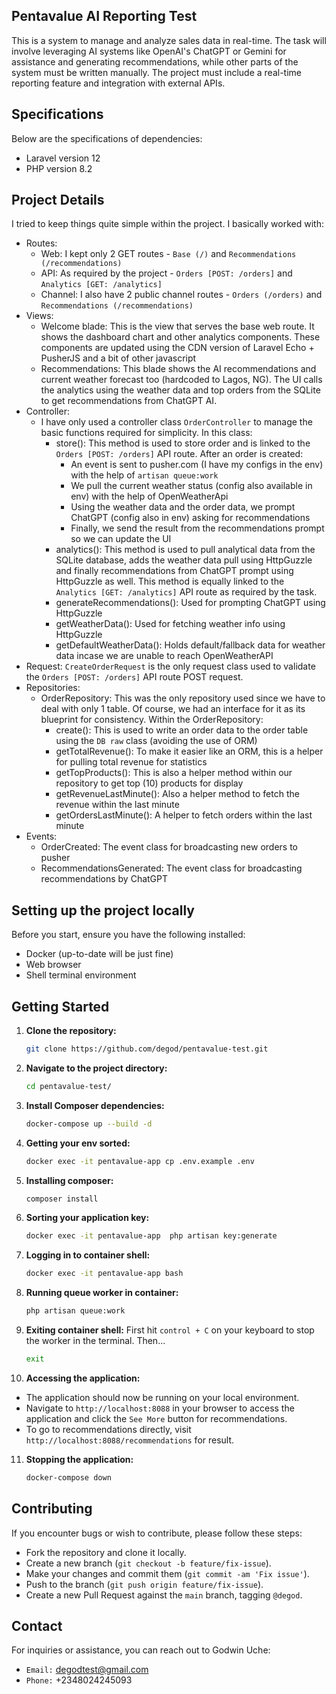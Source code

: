## Pentavalue AI Reporting Test

This is a system to manage and analyze sales data in real-time. The task will involve leveraging AI systems like OpenAI's ChatGPT or Gemini for assistance and generating recommendations, while other parts of the system must be written manually. The project
must include a real-time reporting feature and integration with external APIs.

## Specifications

Below are the specifications of dependencies:

-   Laravel version 12
-   PHP version 8.2

## Project Details

I tried to keep things quite simple within the project. I basically worked with:

-   Routes:
    -   Web: I kept only 2 GET routes - `Base (/)` and `Recommendations (/recommendations)`
    -   API: As required by the project - `Orders [POST: /orders]` and `Analytics [GET: /analytics]`
    -   Channel: I also have 2 public channel routes - `Orders (/orders)` and `Recommendations (/recommendations)`
-   Views:
    -   Welcome blade: This is the view that serves the base web route. It shows the dashboard chart and other analytics components. These components are updated using the CDN version of Laravel Echo + PusherJS and a bit of other javascript
    -   Recommendations: This blade shows the AI recommendations and current weather forecast too (hardcoded to Lagos, NG). The UI calls the analytics using the weather data and top orders from the SQLite to get recommendations from ChatGPT AI.
-   Controller:
    -   I have only used a controller class `OrderController` to manage the basic functions required for simplicity. In this class:
        -   store(): This method is used to store order and is linked to the `Orders [POST: /orders]` API route. After an order is created:
            -   An event is sent to pusher.com (I have my configs in the env) with the help of `artisan queue:work`
            -   We pull the current weather status (config also available in env) with the help of OpenWeatherApi
            -   Using the weather data and the order data, we prompt ChatGPT (config also in env) asking for recommendations
            -   Finally, we send the result from the recommendations prompt so we can update the UI
        -   analytics(): This method is used to pull analytical data from the SQLite database, adds the weather data pull using HttpGuzzle and finally recommendations from ChatGPT prompt using HttpGuzzle as well. This method is equally linked to the `Analytics [GET: /analytics]` API route as required by the task.
        -   generateRecommendations(): Used for prompting ChatGPT using HttpGuzzle
        -   getWeatherData(): Used for fetching weather info using HttpGuzzle
        -   getDefaultWeatherData(): Holds default/fallback data for weather data incase we are unable to reach OpenWeatherAPI
-   Request: `CreateOrderRequest` is the only request class used to validate the `Orders [POST: /orders]` API route POST request.
-   Repositories:
    -   OrderRepository: This was the only repository used since we have to deal with only 1 table. Of course, we had an interface for it as its blueprint for consistency. Within the OrderRepository:
        -   create(): This is used to write an order data to the order table using the `DB raw` class (avoiding the use of ORM)
        -   getTotalRevenue(): To make it easier like an ORM, this is a helper for pulling total revenue for statistics
        -   getTopProducts(): This is also a helper method within our repository to get top (10) products for display
        -   getRevenueLastMinute(): Also a helper method to fetch the revenue within the last minute
        -   getOrdersLastMinute(): A helper to fetch orders within the last minute
-   Events:
    -   OrderCreated: The event class for broadcasting new orders to pusher
    -   RecommendationsGenerated: The event class for broadcasting recommendations by ChatGPT

## Setting up the project locally

Before you start, ensure you have the following installed:

-   Docker (up-to-date will be just fine)
-   Web browser
-   Shell terminal environment

## Getting Started

1. **Clone the repository:**

    ```bash
    git clone https://github.com/degod/pentavalue-test.git
    ```

2. **Navigate to the project directory:**

    ```bash
    cd pentavalue-test/
    ```

3. **Install Composer dependencies:**

    ```bash
    docker-compose up --build -d
    ```

4. **Getting your env sorted:**

    ```bash
    docker exec -it pentavalue-app cp .env.example .env
    ```

5. **Installing composer:**

    ```bash
    composer install
    ```

6. **Sorting your application key:**

    ```bash
    docker exec -it pentavalue-app  php artisan key:generate
    ```

7. **Logging in to container shell:**

    ```bash
    docker exec -it pentavalue-app bash
    ```

8. **Running queue worker in container:**

    ```bash
    php artisan queue:work
    ```

9. **Exiting container shell:**
   First hit `control + C` on your keyboard to stop the worker in the terminal. Then...

    ```bash
    exit
    ```

10. **Accessing the application:**

-   The application should now be running on your local environment.
-   Navigate to `http://localhost:8088` in your browser to access the application and click the `See More` button for recommendations.
-   To go to recommendations directly, visit `http://localhost:8088/recommendations` for result.

11. **Stopping the application:**

    ```bash
    docker-compose down
    ```

## Contributing

If you encounter bugs or wish to contribute, please follow these steps:

-   Fork the repository and clone it locally.
-   Create a new branch (`git checkout -b feature/fix-issue`).
-   Make your changes and commit them (`git commit -am 'Fix issue'`).
-   Push to the branch (`git push origin feature/fix-issue`).
-   Create a new Pull Request against the `main` branch, tagging `@degod`.

## Contact

For inquiries or assistance, you can reach out to Godwin Uche:

-   `Email:` degodtest@gmail.com
-   `Phone:` +2348024245093
